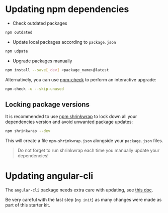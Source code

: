 # Updating npm dependencies

- Check outdated packages
```bash
npm outdated 
```

- Update local packages according to `package.json`
```bash
npm udpate
```

- Upgrade packages manually
```bash
npm install --save[_dev] <package_name>@latest
```

Alternatively, you can use [npm-check](https://github.com/dylang/npm-check) to perform an interactive upgrade:
```bash
npm-check -u --skip-unused
```

## Locking package versions

It is recommended to use [npm shrinkwrap](https://docs.npmjs.com/cli/shrinkwrap) to lock down all your dependencies
version and avoid unwanted package updates:
```bash
npm shrinkwrap --dev
```

This will create a file `npm-shrinkwrap.json` alongside your `package.json` files.
 
> Do not forget  to run shrinkwrap each time you manually update your dependencies! 

# Updating angular-cli

The `angular-cli` package needs extra care with updating, see
[this doc](https://github.com/angular/angular-cli#updating-angular-cli).

Be very careful with the last step (`ng init`) as many changes were made as part of this starter kit.
